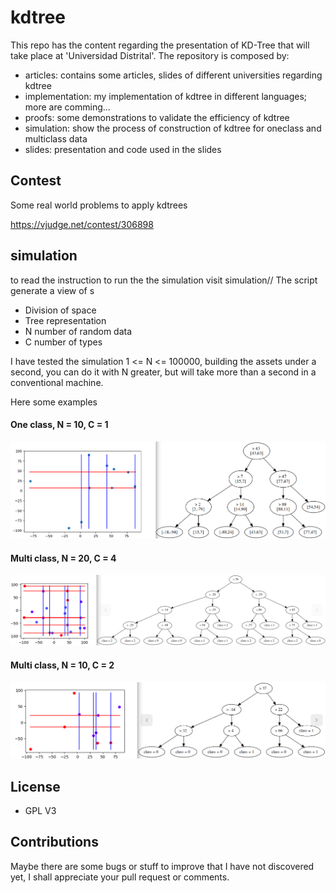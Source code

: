 # kdtree

This repo has the content regarding the presentation of KD-Tree that will take place at 'Universidad Distrital'. The repository is composed by:
 - articles: contains some articles, slides of different universities regarding kdtree
 - implementation: my implementation of kdtree in different languages; more are comming...
 - proofs: some demonstrations to validate the efficiency of kdtree
 - simulation: show the process of construction of kdtree for oneclass and multiclass data
 - slides: presentation and code used in the slides

## Contest
Some real world problems to apply kdtrees

https://vjudge.net/contest/306898


## simulation
to read the instruction to run the  the simulation visit simulation// The script generate a view of s
 - Division of space
 - Tree representation
  - N number of random data
  - C number of types

 I have tested the simulation  1 <= N  <= 100000, building the assets under a second, you can do it with N greater, but will take more than a second in a conventional machine.


Here some examples

#### One class, N = 10, C = 1
<img src="simulation/img-readme/one_class_1.png">

#### Multi class, N = 20, C = 4
<img src="simulation/img-readme/multiclass_4.png">

#### Multi class, N = 10, C = 2
<img src="simulation/img-readme/multiclass_2.png">

## License
 - GPL V3

## Contributions

Maybe there are some bugs or stuff to improve that I have not discovered yet, I shall  appreciate your pull request or comments.

